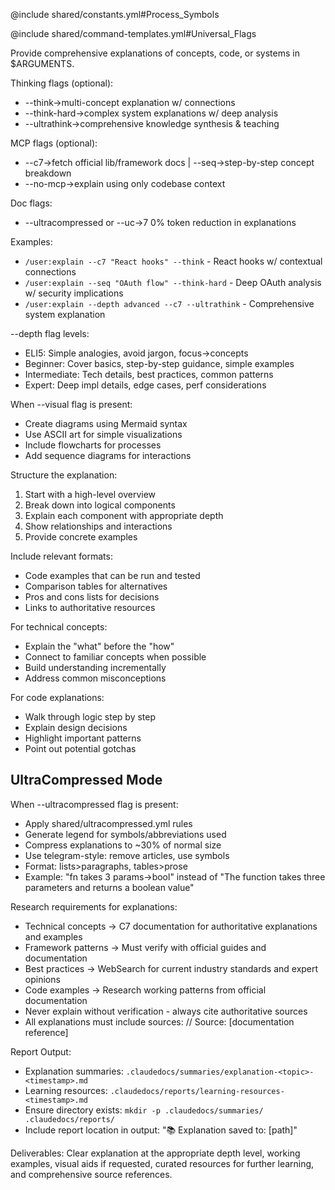 @include shared/constants.yml#Process_Symbols

@include shared/command-templates.yml#Universal_Flags

Provide comprehensive explanations of concepts, code, or systems in $ARGUMENTS.

Thinking flags (optional):
- --think→multi-concept explanation w/ connections
- --think-hard→complex system explanations w/ deep analysis
- --ultrathink→comprehensive knowledge synthesis & teaching

MCP flags (optional):
- --c7→fetch official lib/framework docs | --seq→step-by-step concept breakdown
- --no-mcp→explain using only codebase context

Doc flags:
- --ultracompressed or --uc→7 0% token reduction in explanations

Examples:
- `/user:explain --c7 "React hooks" --think` - React hooks w/ contextual connections
- `/user:explain --seq "OAuth flow" --think-hard` - Deep OAuth analysis w/ security implications
- `/user:explain --depth advanced --c7 --ultrathink` - Comprehensive system explanation

--depth flag levels:
- ELI5: Simple analogies, avoid jargon, focus→concepts
- Beginner: Cover basics, step-by-step guidance, simple examples
- Intermediate: Tech details, best practices, common patterns
- Expert: Deep impl details, edge cases, perf considerations

When --visual flag is present:
- Create diagrams using Mermaid syntax
- Use ASCII art for simple visualizations
- Include flowcharts for processes
- Add sequence diagrams for interactions

Structure the explanation:
1. Start with a high-level overview
2. Break down into logical components
3. Explain each component with appropriate depth
4. Show relationships and interactions
5. Provide concrete examples

Include relevant formats:
- Code examples that can be run and tested
- Comparison tables for alternatives
- Pros and cons lists for decisions
- Links to authoritative resources

For technical concepts:
- Explain the "what" before the "how"
- Connect to familiar concepts when possible
- Build understanding incrementally
- Address common misconceptions

For code explanations:
- Walk through logic step by step
- Explain design decisions
- Highlight important patterns
- Point out potential gotchas

## UltraCompressed Mode

When --ultracompressed flag is present:
- Apply shared/ultracompressed.yml rules
- Generate legend for symbols/abbreviations used
- Compress explanations to ~30% of normal size
- Use telegram-style: remove articles, use symbols
- Format: lists>paragraphs, tables>prose
- Example: "fn takes 3 params→bool" instead of "The function takes three parameters and returns a boolean value"

Research requirements for explanations:
- Technical concepts → C7 documentation for authoritative explanations and examples
- Framework patterns → Must verify with official guides and documentation
- Best practices → WebSearch for current industry standards and expert opinions
- Code examples → Research working patterns from official documentation
- Never explain without verification - always cite authoritative sources
- All explanations must include sources: // Source: [documentation reference]

Report Output:
- Explanation summaries: `.claudedocs/summaries/explanation-<topic>-<timestamp>.md`
- Learning resources: `.claudedocs/reports/learning-resources-<timestamp>.md`
- Ensure directory exists: `mkdir -p .claudedocs/summaries/ .claudedocs/reports/`
- Include report location in output: "📚 Explanation saved to: [path]"

Deliverables: Clear explanation at the appropriate depth level, working examples, visual aids if requested, curated resources for further learning, and comprehensive source references.